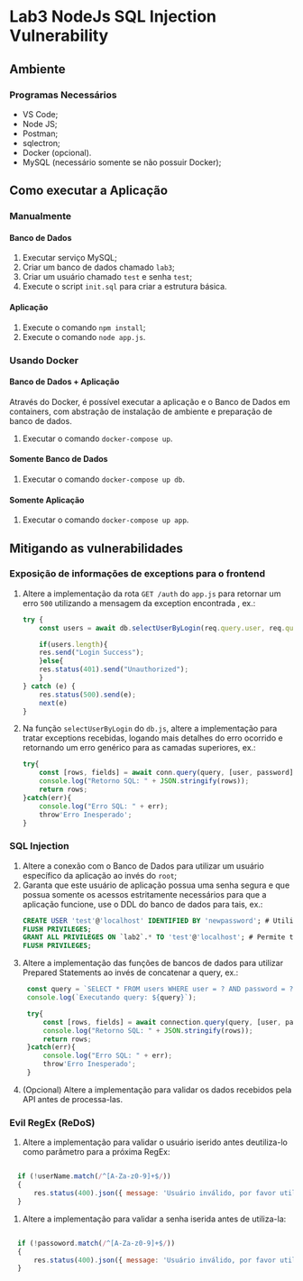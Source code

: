 # Lab3 NodeJs SQL Injection Vulnerability

## Ambiente

### Programas Necessários

* VS Code;
* Node JS;
* Postman;
* sqlectron;
* Docker (opcional).
* MySQL (necessário somente se não possuir Docker);

## Como executar a Aplicação

### Manualmente

#### Banco de Dados

1. Executar serviço MySQL;
2. Criar um banco de dados chamado `lab3`;
3. Criar um usuário chamado `test` e senha `test`;
4. Execute o script `init.sql` para criar a estrutura básica.

#### Aplicação

1. Execute o comando `npm install`;
2. Execute o comando `node app.js`.

### Usando Docker

#### Banco de Dados + Aplicação

Através do Docker, é possível executar a aplicação e o Banco de Dados em containers, com abstração de instalação de ambiente e preparação de banco de dados.

1. Executar o comando `docker-compose up`.

#### Somente Banco de Dados
1. Executar o comando `docker-compose up db`.

#### Somente Aplicação
1. Executar o comando `docker-compose up app`.

## Mitigando as vulnerabilidades

### Exposição de informações de exceptions para o frontend

1. Altere a implementação da rota `GET /auth` do `app.js` para retornar um erro `500` utilizando a mensagem da exception encontrada , ex.:
    ```javascript
    try {
        const users = await db.selectUserByLogin(req.query.user, req.query.password);

        if(users.length){
        res.send("Login Success");
        }else{
        res.status(401).send("Unauthorized");
        }
    } catch (e) {
        res.status(500).send(e);
        next(e)
    }
    ```
2. Na função `selectUserByLogin` do `db.js`, altere a implementação para tratar exceptions recebidas, logando mais detalhes do erro ocorrido e retornando um erro genérico para as camadas superiores, ex.:
    ```javascript
    try{
        const [rows, fields] = await conn.query(query, [user, password]);
        console.log("Retorno SQL: " + JSON.stringify(rows));
        return rows;
    }catch(err){
        console.log("Erro SQL: " + err);
        throw'Erro Inesperado';
    }
    ```

### SQL Injection

1. Altere a conexão com o Banco de Dados para utilizar um usuário específico da aplicação ao invés do `root`;
2. Garanta que este usuário de aplicação possua uma senha segura e que possua somente os acessos estritamente necessários para que a aplicação funcione, use o DDL do banco de dados para tais, ex.:
   ```sql
   CREATE USER 'test'@'localhost' IDENTIFIED BY 'newpassword'; # Utilize uma senha forte para previnir ataques Brute force
   FLUSH PRIVILEGES;
   GRANT ALL PRIVILEGES ON `lab2`.* TO 'test'@'localhost'; # Permite todos os privilegios (SELECT, INSERT, UPDATE e DELETE) para todas as tabelas do db lab2
   FLUSH PRIVILEGES;
   ```
3. Altere a implementação das funções de bancos de dados para utilizar Prepared Statements ao invés de concatenar a query, ex.:
   ```javascript
    const query = `SELECT * FROM users WHERE user = ? AND password = ?;`;
    console.log(`Executando query: ${query}`);

    try{
        const [rows, fields] = await connection.query(query, [user, password]);
        console.log("Retorno SQL: " + JSON.stringify(rows));
        return rows;
    }catch(err){
        console.log("Erro SQL: " + err);
        throw'Erro Inesperado';
    }
   ```
4. (Opcional) Altere a implementação para validar os dados recebidos pela API antes de processa-las.

### Evil RegEx (ReDoS)

1. Altere a implementação para validar o usuário iserido antes deutiliza-lo como parâmetro para a próxima RegEx:
```javascript

  if (!userName.match(/^[A-Za-z0-9]+$/))
  {
      res.status(400).json({ message: 'Usuário inválido, por favor utilize somente letras e/ou números!'}).send();
  }
```
1. Altere a implementação para validar a senha iserida antes de utiliza-la:
```javascript

  if (!passoword.match(/^[A-Za-z0-9]+$/))
  {
      res.status(400).json({ message: 'Usuário inválido, por favor utilize somente letras e/ou números!'}).send();
  }
```